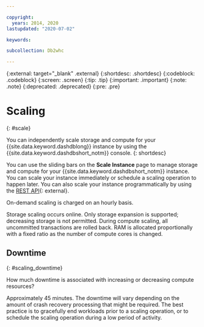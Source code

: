 ```yaml
---

copyright:
  years: 2014, 2020
lastupdated: "2020-07-02"

keywords:

subcollection: Db2whc

---
```


<!-- Attribute definitions -->
{:external: target="_blank" .external}
{:shortdesc: .shortdesc}
{:codeblock: .codeblock}
{:screen: .screen}
{:tip: .tip}
{:important: .important}
{:note: .note}
{:deprecated: .deprecated}
{:pre: .pre}

# Scaling
{: #scale}

You can independently scale storage and compute for your {{site.data.keyword.dashdblong}} instance by using the {{site.data.keyword.dashdbshort_notm}} console.
{: shortdesc}

<!--Before provisioning your Flex Performance system, you make initial adjustments to meet your anticipated requirements for storage and compute cores, then submit your choices.

After your system is provisioned and whenever your requirements change, you can adjust your compute cores and storage requirements by launching the **Scale Instance** page from the service's **Manage** page and by using the slider bars.-->

<!--![View of the web console compute cores page](images/launch.png)-->

You can use the sliding bars on the **Scale Instance** page to manage storage and compute for your {{site.data.keyword.dashdbshort_notm}} instance. You can scale your instance immediately or schedule a scaling operation to happen later. You can also scale your instance programmatically by using the [REST API](https://ibm.biz/dashdb-api){: external}.

<!--![View of the web console compute cores page](images/scale_instance.png)-->

On-demand scaling is charged on an hourly basis.

Storage scaling occurs online. Only storage expansion is supported; decreasing storage is not permitted. During compute scaling, all uncommitted transactions are rolled back. RAM is allocated proportionally with a fixed ratio as the number of compute cores is changed.

## Downtime
{: #scaling_downtime}

How much downtime is associated with increasing or decreasing compute resources?

Approximately 45 minutes. The downtime will vary depending on the amount of crash recovery processing that might be required. The best practice is to gracefully end workloads prior to a scaling operation, or to schedule the scaling operation during a low period of activity.

<!--## Compute cores
{: #cores}

You can adjust your compute cores up or down. A compute cores change results in a short system downtime of up to 45 minutes. You can schedule the downtime to occur at a time that is more convenient or start the compute cores change immediately.

![View of the web console compute cores page](images/cores.png)

## Storage
{: #storage}

You can increase your storage. Storage changes do not incur any downtime.

![View of the web console storage page](images/storage.png)
-->
